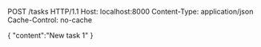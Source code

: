 POST /tasks HTTP/1.1
Host: localhost:8000
Content-Type: application/json
Cache-Control: no-cache

{
	"content":"New task 1"
}
